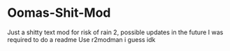 # Oomas-Shit-Mod
Just a shitty text mod for risk of rain 2, possible updates in the future
I was required to do a readme
Use r2modman i guess idk

